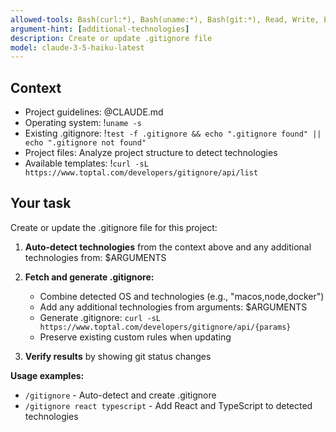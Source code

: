 ```yaml
---
allowed-tools: Bash(curl:*), Bash(uname:*), Bash(git:*), Read, Write, Edit, Glob
argument-hint: [additional-technologies]
description: Create or update .gitignore file
model: claude-3-5-haiku-latest
---
```


## Context

- Project guidelines: @CLAUDE.md
- Operating system: !`uname -s`
- Existing .gitignore: !`test -f .gitignore && echo ".gitignore found" || echo ".gitignore not found"`
- Project files: Analyze project structure to detect technologies
- Available templates: !`curl -sL https://www.toptal.com/developers/gitignore/api/list`

## Your task

Create or update the .gitignore file for this project:

1. **Auto-detect technologies** from the context above and any additional technologies from: $ARGUMENTS

2. **Fetch and generate .gitignore:**
   - Combine detected OS and technologies (e.g., "macos,node,docker")
   - Add any additional technologies from arguments: $ARGUMENTS
   - Generate .gitignore: `curl -sL https://www.toptal.com/developers/gitignore/api/{params}`
   - Preserve existing custom rules when updating

3. **Verify results** by showing git status changes

**Usage examples:**
- `/gitignore` - Auto-detect and create .gitignore
- `/gitignore react typescript` - Add React and TypeScript to detected technologies
